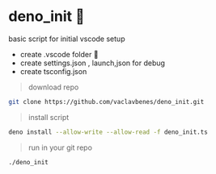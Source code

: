 # deno_init 🦖

basic script for initial vscode setup

* create .vscode folder 📁
* create settings.json , launch,json for debug
* create tsconfig.json

> download repo

```bash
git clone https://github.com/vaclavbenes/deno_init.git
```

> install script

```bash
deno install --allow-write --allow-read -f deno_init.ts
```

> run in your git repo

```bash
./deno_init
```



